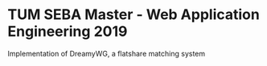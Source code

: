 # TUM SEBA Master - Web Application Engineering 2019

Implementation of DreamyWG, a flatshare matching system
